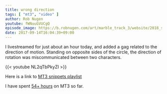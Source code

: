 ```yaml
---
title: wrong direction
tags: [ "mt3", "video" ]
author: Rob Nugen
youtube: fWNuuGVUCgQ
episode_image: https://b.robnugen.com/art/marble_track_3/website/2018_sep_02_mt3_placeholder.png
date: 2017-09-14T16:04:39+09:00
---
```


I livestreamed for just about an hour today, and added a gag related
to the direction of motion.  Standing on opposite sides of the circle,
the direction of rotation was miscommunicated between two characters.

{{< youtube NL2qTbPkyZI >}}

Here is a link to
[MT3 snippets playlist](https://www.youtube.com/watch?v=-KjsYc4Mb5g&list=PL0osPGt21FB48UwuhtCUoi9JndC9YDHAZ)

I have spent [54+ hours](
http://www.grun1.com/utils/timeCalc.html?t1=4:14:42&c1=June%202017&t2=10:16:10&c2=July%202017&t3=26:12:06&c3=Aug%202017&t4=1:47:01&c4=1%20Sep%202017&t5=2:06:04&c5=6%20Sep%202017&t6=1:40:20&c6=8%20Sep%202017&t7=2:20:11&c7=9%20Sep%202017&t8=56:19&c8=9%20Sep%202017&t9=20:00&c9=9%20Sep%20extra%2020&t10=1:49:24&c10=11%20Sep%202017&t11=2:03:15&c11=12%20Sep%202017&t12=1:03:03&c12=14%20Sep%202017&mode=0&fs3=1&ft2=1&f3t1=1&f4t0=1&d=:&o4=1&fps=
) on MT3 so far.
